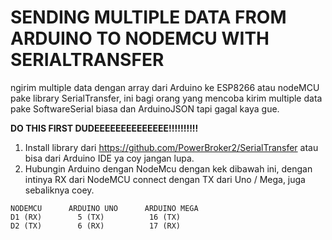 # SENDING MULTIPLE DATA FROM ARDUINO TO NODEMCU WITH SERIALTRANSFER

ngirim multiple data dengan array dari Arduino ke ESP8266 atau nodeMCU pake library SerialTransfer, ini bagi orang yang mencoba kirim multiple data pake SoftwareSerial biasa dan ArduinoJSON tapi gagal kaya gue.

**DO THIS FIRST DUDEEEEEEEEEEEEEE!!!!!!!!!!**

1. Install library dari https://github.com/PowerBroker2/SerialTransfer atau bisa dari Arduino IDE ya coy jangan lupa.
2. Hubungin Arduino dengan NodeMcu dengan kek dibawah ini, dengan intinya RX dari NodeMCU connect dengan TX dari Uno / Mega, juga sebaliknya coey.

```
NODEMCU      ARDUINO UNO      ARDUINO MEGA         
D1 (RX)        5 (TX)          16 (TX)
D2 (TX)        6 (RX)          17 (RX)
```
